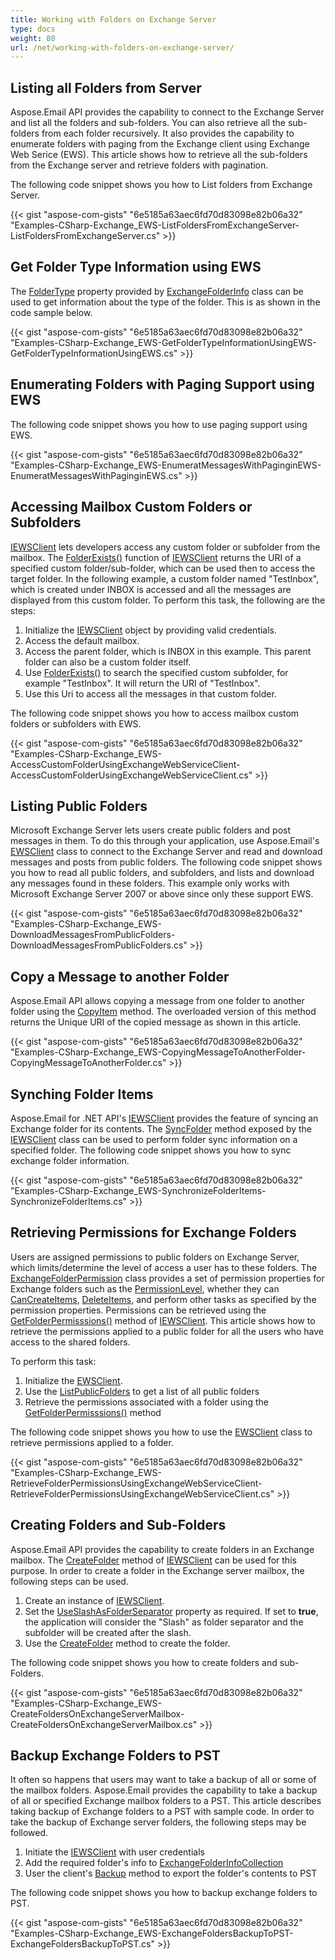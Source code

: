 ```yaml
---
title: Working with Folders on Exchange Server
type: docs
weight: 80
url: /net/working-with-folders-on-exchange-server/
---
```



## **Listing all Folders from Server**
Aspose.Email API provides the capability to connect to the Exchange Server and list all the folders and sub-folders. You can also retrieve all the sub-folders from each folder recursively. It also provides the capability to enumerate folders with paging from the Exchange client using Exchange Web Serice (EWS). This article shows how to retrieve all the sub-folders from the Exchange server and retrieve folders with pagination.

The following code snippet shows you how to List folders from Exchange Server.



{{< gist "aspose-com-gists" "6e5185a63aec6fd70d83098e82b06a32" "Examples-CSharp-Exchange_EWS-ListFoldersFromExchangeServer-ListFoldersFromExchangeServer.cs" >}}
## **Get Folder Type Information using EWS**
The [FolderType](https://apireference.aspose.com/email/net/aspose.email.clients.exchange/exchangefolderinfo/properties/foldertype) property provided by [ExchangeFolderInfo](https://apireference.aspose.com/email/net/aspose.email.clients.exchange/exchangefolderinfo) class can be used to get information about the type of the folder. This is as shown in the code sample below.

{{< gist "aspose-com-gists" "6e5185a63aec6fd70d83098e82b06a32" "Examples-CSharp-Exchange_EWS-GetFolderTypeInformationUsingEWS-GetFolderTypeInformationUsingEWS.cs" >}}
## **Enumerating Folders with Paging Support using EWS**
The following code snippet shows you how to use paging support using EWS.



{{< gist "aspose-com-gists" "6e5185a63aec6fd70d83098e82b06a32" "Examples-CSharp-Exchange_EWS-EnumeratMessagesWithPaginginEWS-EnumeratMessagesWithPaginginEWS.cs" >}}
## **Accessing Mailbox Custom Folders or Subfolders**
[IEWSClient](https://apireference.aspose.com/email/net/aspose.email.clients.exchange.webservice/iewsclient) lets developers access any custom folder or subfolder from the mailbox. The [FolderExists()](https://apireference.aspose.com/email/net/aspose.email.clients.exchange.webservice/iewsclient/methods/folderexists/index) function of [IEWSClient](https://apireference.aspose.com/email/net/aspose.email.clients.exchange.webservice/iewsclient) returns the URI of a specified custom folder/sub-folder, which can be used then to access the target folder. In the following example, a custom folder named "TestInbox", which is created under INBOX is accessed and all the messages are displayed from this custom folder. To perform this task, the following are the steps:

1. Initialize the [IEWSClient](https://apireference.aspose.com/email/net/aspose.email.clients.exchange.webservice/iewsclient) object by providing valid credentials.
1. Access the default mailbox.
1. Access the parent folder, which is INBOX in this example. This parent folder can also be a custom folder itself.
1. Use [FolderExists()](https://apireference.aspose.com/email/net/aspose.email.clients.exchange.webservice/iewsclient/methods/folderexists/index) to search the specified custom subfolder, for example "TestInbox". It will return the URI of "TestInbox".
1. Use this Uri to access all the messages in that custom folder.

The following code snippet shows you how to access mailbox custom folders or subfolders with EWS.



{{< gist "aspose-com-gists" "6e5185a63aec6fd70d83098e82b06a32" "Examples-CSharp-Exchange_EWS-AccessCustomFolderUsingExchangeWebServiceClient-AccessCustomFolderUsingExchangeWebServiceClient.cs" >}}
## **Listing Public Folders**
Microsoft Exchange Server lets users create public folders and post messages in them. To do this through your application, use Aspose.Email's [EWSClient](https://apireference.aspose.com/email/net/aspose.email.clients.exchange.webservice/ewsclient) class to connect to the Exchange Server and read and download messages and posts from public folders. The following code snippet shows you how to read all public folders, and subfolders, and lists and download any messages found in these folders. This example only works with Microsoft Exchange Server 2007 or above since only these support EWS.



{{< gist "aspose-com-gists" "6e5185a63aec6fd70d83098e82b06a32" "Examples-CSharp-Exchange_EWS-DownloadMessagesFromPublicFolders-DownloadMessagesFromPublicFolders.cs" >}}
## **Copy a Message to another Folder**
Aspose.Email API allows copying a message from one folder to another folder using the [CopyItem](https://apireference.aspose.com/email/net/aspose.email.clients.exchange.webservice/iewsclient/methods/copyitem) method. The overloaded version of this method returns the Unique URI of the copied message as shown in this article.



{{< gist "aspose-com-gists" "6e5185a63aec6fd70d83098e82b06a32" "Examples-CSharp-Exchange_EWS-CopyingMessageToAnotherFolder-CopyingMessageToAnotherFolder.cs" >}}
## **Synching Folder Items**
Aspose.Email for .NET API's [IEWSClient](https://apireference.aspose.com/email/net/aspose.email.clients.exchange.webservice/iewsclient) provides the feature of syncing an Exchange folder for its contents. The [SyncFolder](https://apireference.aspose.com/email/net/aspose.email.clients.exchange.webservice/iewsclient/methods/syncfolder/index) method exposed by the [IEWSClient](https://apireference.aspose.com/email/net/aspose.email.clients.exchange.webservice/iewsclient) class can be used to perform folder sync information on a specified folder. The following code snippet shows you how to sync exchange folder information.



{{< gist "aspose-com-gists" "6e5185a63aec6fd70d83098e82b06a32" "Examples-CSharp-Exchange_EWS-SynchronizeFolderItems-SynchronizeFolderItems.cs" >}}
## **Retrieving Permissions for Exchange Folders**
Users are assigned permissions to public folders on Exchange Server, which limits/determine the level of access a user has to these folders. The [ExchangeFolderPermission](https://apireference.aspose.com/email/net/aspose.email.clients.exchange/exchangefolderpermission) class provides a set of permission properties for Exchange folders such as the [PermissionLevel](https://apireference.aspose.com/email/net/aspose.email.clients.exchange/exchangefolderpermission/properties/permissionlevel), whether they can [CanCreateItems](https://apireference.aspose.com/email/net/aspose.email.clients.exchange/exchangebasepermission/properties/cancreateitems), [DeleteItems](https://apireference.aspose.com/email/net/aspose.email.clients.exchange/exchangebasepermission/properties/deleteitems), and perform other tasks as specified by the permission properties. Permissions can be retrieved using the [GetFolderPermisssions()](https://apireference.aspose.com/email/net/aspose.email.clients.exchange.webservice/iewsclient/methods/getfolderpermissions) method of [IEWSClient](https://apireference.aspose.com/email/net/aspose.email.clients.exchange.webservice/iewsclient). This article shows how to retrieve the permissions applied to a public folder for all the users who have access to the shared folders.

To perform this task:

1. Initialize the [EWSClient](https://apireference.aspose.com/email/net/aspose.email.clients.exchange.webservice/ewsclient).
1. Use the [ListPublicFolders](https://apireference.aspose.com/email/net/aspose.email.clients.exchange.webservice/iewsclient/methods/listpublicfolders) to get a list of all public folders
1. Retrieve the permissions associated with a folder using the [GetFolderPermisssions()](https://apireference.aspose.com/email/net/aspose.email.clients.exchange.webservice/iewsclient/methods/getfolderpermissions) method

The following code snippet shows you how to use the [EWSClient](https://apireference.aspose.com/email/net/aspose.email.clients.exchange.webservice/ewsclient) class to retrieve permissions applied to a folder.



{{< gist "aspose-com-gists" "6e5185a63aec6fd70d83098e82b06a32" "Examples-CSharp-Exchange_EWS-RetrieveFolderPermissionsUsingExchangeWebServiceClient-RetrieveFolderPermissionsUsingExchangeWebServiceClient.cs" >}}
## **Creating Folders and Sub-Folders**
Aspose.Email API provides the capability to create folders in an Exchange mailbox. The [CreateFolder](https://apireference.aspose.com/email/net/aspose.email.clients.exchange.webservice/iewsclient/methods/createfolder/index) method of [IEWSClient](https://apireference.aspose.com/email/net/aspose.email.clients.exchange.webservice/iewsclient) can be used for this purpose. In order to create a folder in the Exchange server mailbox, the following steps can be used.

1. Create an instance of [IEWSClient](https://apireference.aspose.com/email/net/aspose.email.clients.exchange.webservice/iewsclient).
1. Set the [UseSlashAsFolderSeparator](https://apireference.aspose.com/email/net/aspose.email.clients.exchange.webservice/iewsclient/properties/useslashasfolderseparator) property as required. If set to **true**, the application will consider the "Slash" as folder separator and the subfolder will be created after the slash.
1. Use the [CreateFolder](https://apireference.aspose.com/email/net/aspose.email.clients.exchange.webservice/iewsclient/methods/createfolder/index) method to create the folder.

The following code snippet shows you how to create folders and sub-Folders.



{{< gist "aspose-com-gists" "6e5185a63aec6fd70d83098e82b06a32" "Examples-CSharp-Exchange_EWS-CreateFoldersOnExchangeServerMailbox-CreateFoldersOnExchangeServerMailbox.cs" >}}
## **Backup Exchange Folders to PST**
It often so happens that users may want to take a backup of all or some of the mailbox folders. Aspose.Email provides the capability to take a backup of all or specified Exchange mailbox folders to a PST. This article describes taking backup of Exchange folders to a PST with sample code. In order to take the backup of Exchange server folders, the following steps may be followed.

1. Initiate the [IEWSClient](https://apireference.aspose.com/email/net/aspose.email.clients.exchange.webservice/iewsclient) with user credentials
1. Add the required folder's info to [ExchangeFolderInfoCollection](https://apireference.aspose.com/email/net/aspose.email.clients.exchange/exchangefolderinfocollection)
1. User the client's [Backup](https://apireference.aspose.com/email/net/aspose.email.clients.exchange.webservice/iewsclient/methods/backup/index) method to export the folder's contents to PST

The following code snippet shows you how to backup exchange folders to PST.



{{< gist "aspose-com-gists" "6e5185a63aec6fd70d83098e82b06a32" "Examples-CSharp-Exchange_EWS-ExchangeFoldersBackupToPST-ExchangeFoldersBackupToPST.cs" >}}

